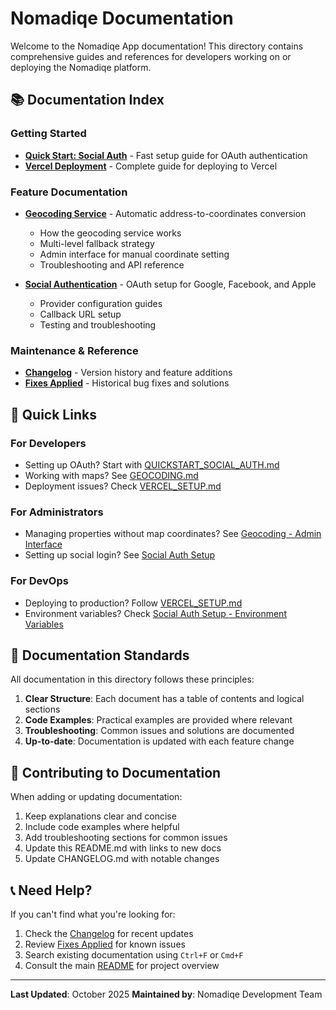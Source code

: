 # Nomadiqe Documentation

Welcome to the Nomadiqe App documentation! This directory contains comprehensive guides and references for developers working on or deploying the Nomadiqe platform.

## 📚 Documentation Index

### Getting Started

- **[Quick Start: Social Auth](./QUICKSTART_SOCIAL_AUTH.md)** - Fast setup guide for OAuth authentication
- **[Vercel Deployment](./VERCEL_SETUP.md)** - Complete guide for deploying to Vercel

### Feature Documentation

- **[Geocoding Service](./GEOCODING.md)** - Automatic address-to-coordinates conversion
  - How the geocoding service works
  - Multi-level fallback strategy
  - Admin interface for manual coordinate setting
  - Troubleshooting and API reference

- **[Social Authentication](./SOCIAL_AUTH_SETUP.md)** - OAuth setup for Google, Facebook, and Apple
  - Provider configuration guides
  - Callback URL setup
  - Testing and troubleshooting

### Maintenance & Reference

- **[Changelog](./CHANGELOG.md)** - Version history and feature additions
- **[Fixes Applied](./FIXES_APPLIED.md)** - Historical bug fixes and solutions

## 🚀 Quick Links

### For Developers
- Setting up OAuth? Start with [QUICKSTART_SOCIAL_AUTH.md](./QUICKSTART_SOCIAL_AUTH.md)
- Working with maps? See [GEOCODING.md](./GEOCODING.md)
- Deployment issues? Check [VERCEL_SETUP.md](./VERCEL_SETUP.md)

### For Administrators
- Managing properties without map coordinates? See [Geocoding - Admin Interface](./GEOCODING.md#admin-interface)
- Setting up social login? See [Social Auth Setup](./SOCIAL_AUTH_SETUP.md)

### For DevOps
- Deploying to production? Follow [VERCEL_SETUP.md](./VERCEL_SETUP.md)
- Environment variables? Check [Social Auth Setup - Environment Variables](./SOCIAL_AUTH_SETUP.md)

## 📖 Documentation Standards

All documentation in this directory follows these principles:

1. **Clear Structure**: Each document has a table of contents and logical sections
2. **Code Examples**: Practical examples are provided where relevant
3. **Troubleshooting**: Common issues and solutions are documented
4. **Up-to-date**: Documentation is updated with each feature change

## 🤝 Contributing to Documentation

When adding or updating documentation:

1. Keep explanations clear and concise
2. Include code examples where helpful
3. Add troubleshooting sections for common issues
4. Update this README.md with links to new docs
5. Update CHANGELOG.md with notable changes

## 📞 Need Help?

If you can't find what you're looking for:

1. Check the [Changelog](./CHANGELOG.md) for recent updates
2. Review [Fixes Applied](./FIXES_APPLIED.md) for known issues
3. Search existing documentation using `Ctrl+F` or `Cmd+F`
4. Consult the main [README](../README.md) for project overview

---

**Last Updated**: October 2025
**Maintained by**: Nomadiqe Development Team
